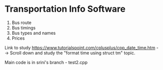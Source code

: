 # Transportation Info Software

1)	Bus route
2)	Bus timings
3)	Bus types and names
4)	Prices

Link to study https://www.tutorialspoint.com/cplusplus/cpp_date_time.htm
--> Scroll down and study the "format time using struct tm" topic. 


Main code is in srini's branch - test2.cpp

